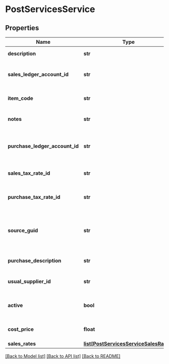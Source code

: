 # PostServicesService

## Properties
Name | Type | Description | Notes
------------ | ------------- | ------------- | -------------
**description** | **str** | The service description | 
**sales_ledger_account_id** | **str** | The sales ledger account for the service | 
**item_code** | **str** | The item code for the service | [optional] 
**notes** | **str** | The notes for the service | [optional] 
**purchase_ledger_account_id** | **str** | The ID of the Purchase Ledger Account. | [optional] 
**sales_tax_rate_id** | **str** | The ID of the Sales Tax Rate. | [optional] 
**purchase_tax_rate_id** | **str** | The ID of the Purchase Tax Rate. | [optional] 
**source_guid** | **str** | Used when importing services from external sources | [optional] 
**purchase_description** | **str** | The service purchase description | [optional] 
**usual_supplier_id** | **str** | The ID of the Usual Supplier. | [optional] 
**active** | **bool** | Indicates whether the service is active | [optional] 
**cost_price** | **float** | The cost price of the service | [optional] 
**sales_rates** | [**list[PostServicesServiceSalesRates]**](PostServicesServiceSalesRates.md) |  | [optional] 

[[Back to Model list]](../README.md#documentation-for-models) [[Back to API list]](../README.md#documentation-for-api-endpoints) [[Back to README]](../README.md)


